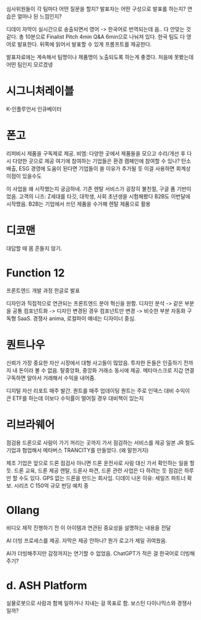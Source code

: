 심사위원들이 각 팀마다 어떤 질문을 할지?
발표자는 어떤 구성으로 발표를 하는지?
연습은 얼마나 된 느낌인지?

디데이 자막이 실시간으로 송출되면서 영어 -> 한국어로 번역되는데 음.. 다 안맞는 것 같다.
총 10분으로 Finalist Pitch 4min Q&A 6min으로 나눠져 있다.
한국 팀도 다 영어로 발표한다. 뒤쪽에 읽어서 발표할 수 있게 프롬프트를 제공한다.

발표자료에는 계속해서 팀명이나 제품명이 노출되도록 하는게 좋겠다. 처음에 못봤는데 어떤 팀인지 모르겠넹

# 시그니처레이블
K-인플루언서 인큐베이터

# 폰고
리퍼비시 제품을 구독제로 제공.
비엠: 다양한 곳에서 제품들을 모으고 수리/개선 후 다시 다양한 곳으로 제공
여기에 참여하는 기업들은 환경 캠페인에 참여할 수 있나?
탄소배출, ESG 경영에 도움이 된다면 기업들이 쓸 이유가 추가될 듯
이걸 사용하면 회계상 이점이 있을수도

이 사업을 왜 시작했는지 궁금하네.
기존 렌탈 서비스가 굉장히 불친절, 구글 폼 기반이었음.
고객의 니즈: Z세대를 타깃, 대학생, 사회 초년생을 시험해봤다 B2B도 이번달에 시작했음.
B2B는 기업에서 쓰던 제품을 수거해 렌탈 제품으로 활용

# 디코맨
대답할 때 몸 흔들지 않기.

# Function 12
프론트엔드 개발 과정
한글로 발표

디자인과 직접적으로 연관되는 프론트엔드 분야 혁신을 원함.
디자인 분석 -> 같은 부분을 공통 컴포넌트화 -> 디자인 변경된 경우 컴포넌트만 변경 -> 비슷한 부분 자동화
구독형 SaaS.
경쟁사 anima, 로컬파이 얘네는 디자이너 중심. 

# 퀀트나우
신뢰가 가장 중요한 자산 시장에서 대형 사고들이 많았음.
투자한 돈들은 인출하기 전까지 내 돈이라 볼 수 없음.
탈중앙화, 중앙화 거래소 동시에 제공.
메타마스크로 지갑 연결
구독하면 알아서 거래해서 수익을 내어줌.

디지털 자산 리포트 매주 발간.
퀀트를 매주 업데이팅
퀀트는 주로 인덱스 대비 수익이 큰 ETF를 하는데 이보다 수익률이 떨어질 경우 대비책이 있는지

# 리브라웨어
점검용 드론으로 사람이 가기 꺼리는 곳까지 가서 점검하는 서비스를 제공
일본 JR 철도 기업과 협업해서 메타버스 TRANCITY를 만들었다. (왜 말한거지)

제조 기업은 앞으로 드론 점검사 아니면 드론 운전사로 사람 대신 가서 확인하는 일을 할 듯.
드론 교육, 드론 제공 렌탈, 드론사 파견, 드론 관련 사업은 다 하려는 듯
점검은 하루만 할 수도 있다.
GPS 없는 드론을 만드는 회사임.
디데이 나온 이유: 세일즈 파트너 확보. 시리즈 C 150억 규모 펀딩 예치 중

# Ollang
비디오 제작
진행하기 전 이 아이템과 연관된 중요성을 설명하는 내용을 전달

AI 더빙 프로세스를 제공. 자막은 제공 안하나?
뭔가 로고가 제일 귀여웠음.

AI가 더빙해주지만 감정까지는 연기할 수 없었음.
ChatGPT가 적은 걸 한국어로 더빙해주기?

# d. ASH  Platform
실물로봇으로 사람과 함께 일하거나 지내는 걸 목표로 함.
보스턴 다이나믹스와 경쟁사일까?
